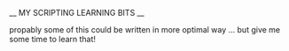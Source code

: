 __ MY SCRIPTING LEARNING BITS __<br />

propably some of this could be written in more optimal way ... but give me some time to learn that!
